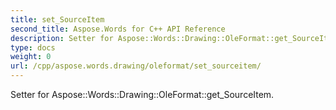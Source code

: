 ```yaml
---
title: set_SourceItem
second_title: Aspose.Words for C++ API Reference
description: Setter for Aspose::Words::Drawing::OleFormat::get_SourceItem. 
type: docs
weight: 0
url: /cpp/aspose.words.drawing/oleformat/set_sourceitem/
---
```


Setter for Aspose::Words::Drawing::OleFormat::get_SourceItem. 

